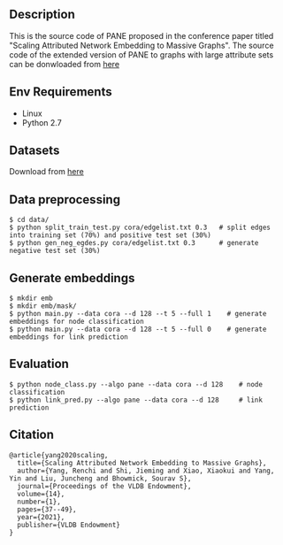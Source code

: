## Description
This is the source code of PANE proposed in the conference paper titled "Scaling Attributed Network Embedding to Massive Graphs".
The source code of the extended version of PANE to graphs with large attribute sets can be donwloaded from [here](https://github.com/AnryYang/PANE/releases/tag/pane%2B%2B)

## Env Requirements
- Linux
- Python 2.7

## Datasets
Download from [here](https://renchi.ac.cn/#datasets)

## Data preprocessing
```
$ cd data/
$ python split_train_test.py cora/edgelist.txt 0.3   # split edges into training set (70%) and positive test set (30%)
$ python gen_neg_egdes.py cora/edgelist.txt 0.3      # generate negative test set (30%)
```

## Generate embeddings
```
$ mkdir emb
$ mkdir emb/mask/
$ python main.py --data cora --d 128 --t 5 --full 1    # generate embeddings for node classification
$ python main.py --data cora --d 128 --t 5 --full 0    # generate embeddings for link prediction
```

## Evaluation
```
$ python node_class.py --algo pane --data cora --d 128    # node classification
$ python link_pred.py --algo pane --data cora --d 128     # link prediction
```

## Citation
```
@article{yang2020scaling,
  title={Scaling Attributed Network Embedding to Massive Graphs},
  author={Yang, Renchi and Shi, Jieming and Xiao, Xiaokui and Yang, Yin and Liu, Juncheng and Bhowmick, Sourav S},
  journal={Proceedings of the VLDB Endowment},
  volume={14},
  number={1},
  pages={37--49},
  year={2021},
  publisher={VLDB Endowment}
}
```


